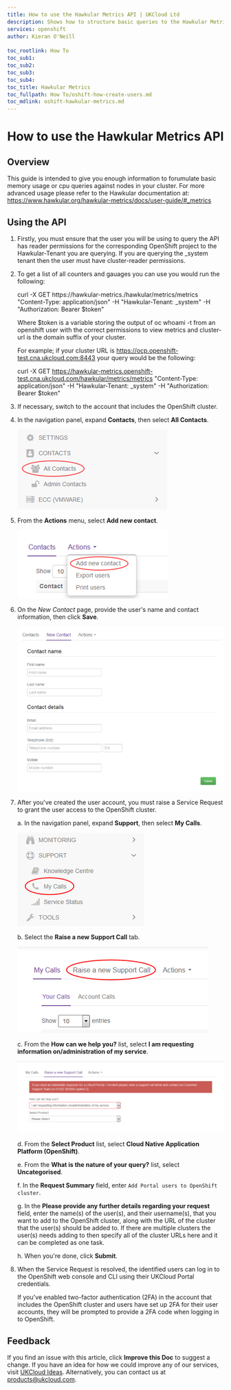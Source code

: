 ```yaml
---
title: How to use the Hawkular Metrics API | UKCloud Ltd
description: Shows how to structure basic queries to the Hawkular Metrics API in order to get resource statistics back
services: openshift
author: Kieran O'Neill

toc_rootlink: How To
toc_sub1: 
toc_sub2:
toc_sub3:
toc_sub4:
toc_title: Hawkular Metrics
toc_fullpath: How To/oshift-how-create-users.md
toc_mdlink: oshift-hawkular-metrics.md
---
```


# How to use the Hawkular Metrics API

## Overview

This guide is intended to give you enough information to forumulate basic memory usage or cpu queries against nodes in your cluster. For more advanced usage please refer to the Hawkular documentation at: https://www.hawkular.org/hawkular-metrics/docs/user-guide/#_metrics

## Using the API

1. Firstly, you must ensure that the user you will be using to query the API has reader permissions for the corresponding OpenShift project to the Hawkular-Tenant you are querying. If you are querying the _system tenant then the user must have cluster-reader permissions.

2. To get a list of all counters and gauages you can use you would run the following:

    curl -X GET https://hawkular-metrics.<cluster-url>/hawkular/metrics/metrics "Content-Type: application/json" -H "Hawkular-Tenant: _system" -H "Authorization: Bearer $token"
    
    Where $token is a variable storing the output of oc whoami -t from an openshift user with the correct permissions to view metrics and cluster-url is the domain suffix of your cluster.
    
    For example; if your cluster URL is https://ocp.openshift-test.cna.ukcloud.com:8443 your query would be the following:
    
    curl -X GET https://hawkular-metrics.openshift-test.cna.ukcloud.com/hawkular/metrics/metrics "Content-Type: application/json" -H "Hawkular-Tenant: _system" -H "Authorization: Bearer $token"


3. If necessary, switch to the account that includes the OpenShift cluster.

3. In the navigation panel, expand **Contacts**, then select **All Contacts**.

    ![All contacts menu option in the UKCloud Portal](images/ptl-menu-all-contacts.png)

4. From the **Actions** menu, select **Add new contact**.

    ![Add new contact menu option](images/ptl-mnu-add-new-contact.png)

5. On the *New Contact* page, provide the user's name and contact information, then click **Save**.

    ![New Contact page](images/ptl-new-contact.png)

6. After you've created the user account, you must raise a Service Request to grant the user access to the OpenShift cluster.

    a. In the navigation panel, expand **Support**, then select **My Calls**.

    ![My Calls menu option in the UKCloud Portal](images/ptl_mnu-my-calls.png)

    b. Select the **Raise a new Support Call** tab.

    ![Raise a new Support Call tab](images/ptl-tab-new-ticket.png)

    c. From the **How can we help you?** list, select **I am requesting information on/administration of my service**.

    ![Raise a Service Request](images/ptl-my-calls-request.png)

    d. From the **Select Product** list, select **Cloud Native Application Platform (OpenShift)**.

    e. From the **What is the nature of your query?** list, select **Uncategorised**.

    f. In the **Request Summary** field, enter `Add Portal users to OpenShift cluster`.

    g. In the **Please provide any further details regarding your request** field, enter the name(s) of the user(s), and their username(s), that you want to add to the OpenShift cluster, along with the URL of the cluster that the user(s) should be added to. If there are multiple clusters the user(s) needs adding to then specify all of the cluster URLs here and it can be completed as one task.

    h. When you're done, click **Submit**.

7. When the Service Request is resolved, the identified users can log in to the OpenShift web console and CLI using their UKCloud Portal credentials.

    If you've enabled two-factor authentication (2FA) in the account that includes the OpenShift cluster and users have set up 2FA for their user accounts, they will be prompted to provide a 2FA code when logging in to OpenShift.

## Feedback

If you find an issue with this article, click **Improve this Doc** to suggest a change. If you have an idea for how we could improve any of our services, visit [UKCloud Ideas](https://ideas.ukcloud.com). Alternatively, you can contact us at <products@ukcloud.com>.
